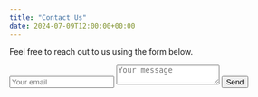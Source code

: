 ```yaml
---
title: "Contact Us"
date: 2024-07-09T12:00:00+00:00
---
```

Feel free to reach out to us using the form below.

<form action="https://formspree.io/YOUREMAIL" method="POST">
  <input type="email" name="email" placeholder="Your email" required>
  <textarea name="message" placeholder="Your message" required></textarea>
  <button type="submit">Send</button>
</form>
